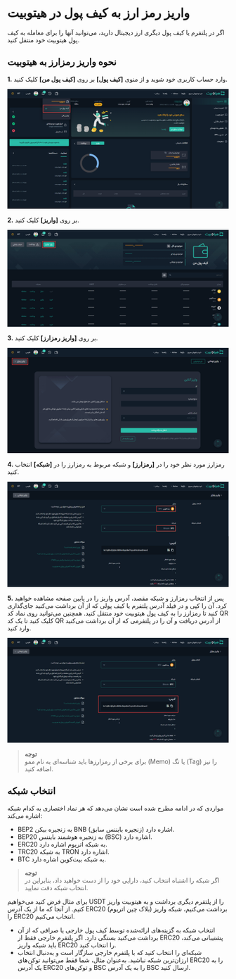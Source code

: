 # واریز رمز ارز به کیف پول در هیتوبیت 

اگر در پلتفرم یا کیف پول دیگری ارز دیجیتال دارید، می‌توانید آنها را برای معامله به کیف پول هیتوبیت خود منتقل کنید.


## نحوه واریز رمزارز به هیتوبیت

**1.** وارد حساب کاربری خود شوید و از منوی **[کیف پول]** بر روی **[کیف پول من]** کلیک کنید.

![کیف پول من](./Images/my-wallet-menu.png) 

**2.** بر روی **[واریز]** کلیک کنید.

![واریز](./Images/deposit.png)

**3.** بر روی **[واریز رمزارز]** کلیک کنید.

![واریز رمزارز](./Images/deposit-crypto.png)

**4.**  رمزارز مورد نظر خود را  در **[رمزارز]** و شبکه مربوط به رمزارز را در **[شبکه]** انتخاب کنید.

![انتخاب رمزارز و شبکه](./Images/select-crypto-and-network.png)

**5.** پس از انتخاب رمزارز و شبکه مقصد، آدرس واریز را در پایین صفحه مشاهده خواهید کرد. آن را کپی و در فیلد آدرس پلتفرم یا کیف پولی که از آن برداشت می‌کنید جای‌گذاری کنید تا رمزارز را به کیف پول هیتوبیت خود منتقل کنید. همچنین می‌توانید روی نماد کد QR کلیک کنید تا یک کد QR از آدرس دریافت و آن را در پلتفرمی که از آن برداشت می‌کنید وارد کنید.

![آدرس واریز](./Images/deposit-address.png)

> **توجه** <br>    برای برخی از رمزارزها باید شناسه‌ای به نام   ممو (Memo)  یا  تگ (Tag)  را نیز اضافه کنید.	

## انتخاب شبکه
مواردی که در ادامه مطرح شده است نشان می‌دهد که هر نماد اختصاری به کدام شبکه اشاره می‌کند:

- BEP2 به زنجیره بیکن BNB (زنجیره بایننس سابق) اشاره دارد.
- BEP20 به زنجیره هوشمند بایننس (BSC) اشاره دارد.
- ERC20 به شبکه اتریوم اشاره دارد.
- TRC20 به شبکه TRON اشاره دارد.
- BTC به شبکه بیت‌کوین اشاره دارد.

> **توجه**<br>
اگر شبکه را اشتباه انتخاب کنید، دارایی خود را از دست خواهید داد، بنابراین در انتخاب شبکه دقت نمایید.

برای مثال فرض کنید می‌خواهیم USDT را از پلتفرم دیگری برداشت و به هیتوبیت واریز کنیم. از آنجا که ما از یک آدرس  ERC20 (بلاک چین اتریوم) برداشت می‌کنیم، شبکه واریز را ERC20  انتخاب می‌کنیم.
- انتخاب شبکه به گزینه‌های ارائه‌شده توسط کیف پول خارجی یا صرافی که از آن برداشت می‌کنید بستگی دارد. اگر پلتفرم خارجی فقط از ERC20 پشتیبانی می‌کند، باید شبکه واریز ERC20 را انتخاب کنید.<br>
- شبکه‌ای را انتخاب کنید که با پلتفرم خارجی سازگار است و به‌دنبال انتخاب ارزان‌ترین شبکه نباشید. به‌عنوان مثال، شما فقط می‌توانید توکن‌های ERC20 را به یک آدرس ERC20 و توکن‌های BSC را به یک آدرس BSC ارسال کنید.
